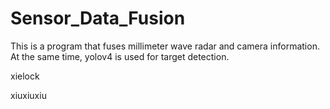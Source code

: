 # Sensor_Data_Fusion
This is a program that fuses millimeter wave radar and camera information. At the same time, yolov4 is used for target detection.

xielock


xiuxiuxiu
